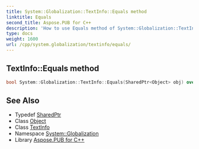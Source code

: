 ```yaml
---
title: System::Globalization::TextInfo::Equals method
linktitle: Equals
second_title: Aspose.PUB for C++
description: 'How to use Equals method of System::Globalization::TextInfo class in C++.'
type: docs
weight: 1600
url: /cpp/system.globalization/textinfo/equals/
---
```

## TextInfo::Equals method




```cpp
bool System::Globalization::TextInfo::Equals(SharedPtr<Object> obj) override
```

## See Also

* Typedef [SharedPtr](../../../system/sharedptr/)
* Class [Object](../../../system/object/)
* Class [TextInfo](../)
* Namespace [System::Globalization](../../)
* Library [Aspose.PUB for C++](../../../)
